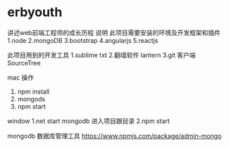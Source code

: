 # erbyouth
讲述web前端工程师的成长历程
说明
  此项目需要安装的环境及开发框架和插件
  1.node
  2.mongoDB
  3.bootstrap
  4.angularjs
  5.reactjs

  此项目用到的开发工具
  1.sublime txt
  2.翻墙软件 lantern
  3.git 客户端 SourceTree


  mac 操作
  1. npm install
  2. mongods
  2. npm start


  window 
  1.net start mongodb
  进入项目跟目录
  2.npm start

  mongodb 数据库管理工具
  https://www.npmjs.com/package/admin-mongo